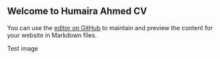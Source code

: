 ## Welcome to Humaira Ahmed CV

You can use the [editor on GitHub](https://github.com/humairaAhmed6732/CV/edit/gh-pages/index.md) to maintain and preview the content for your website in Markdown files.

Test image
